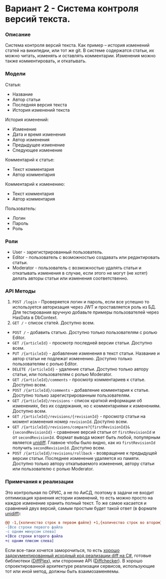 # Вариант 2 - Система контроля версий текста.

### Описание

Система контроля версий текста. Как пример – история изменений статей на википедии, или тот же git. В системе содержатся статьи, их можно читать, изменять и оставлять комментарии. Изменения можно также комментировать, и откатывать.

### Модели

Статья:
- Название
- Автор статьи
- Последняя версия текста
- История изменений текста

История изменений:
- Изменение
- Дата и время изменения
- Автор изменения
- Предыдущее изменение
- Следующее изменение

Комментарий к статье:
- Текст комментария
- Автор комментария

Комментарий к изменению:
- Текст комментария
- Автор комментария

Пользователь:
- Логин
- Пароль
- Роль

### Роли

- User - зарегистрированный пользователь.
- Editor - пользователь с возможностью создавать или редактировать статьи.
- Moderator - пользователь с возможностью удалять статьи и откатывать изменения в случае, если этого не могут (не хотят) делать авторы статьи или изменения соответственно.

### API Методы

1. `POST /login` - Проверяется логин и пароль, если все успешно то используется авторизация через JWT и проставляется роль из БД. Для тестирования вручную добавьте примеры пользователей через HasData в DbContext.
2. `GET /` - список статей. Доступно всем.
- `POST /` - добавить статью. Доступно только пользователям с ролью Editor.
- `GET /{articleId}` - просмотр последней версии статьи. Доступно всем.
- `PUT /{articleId}` - добавление изменения в текст статьи. Название и автор статьи не подлежат изменению. Доступно только пользователям с ролью Editor.
- `DELETE /{articleId}` - удаление статьи. Доступно только автору статьи, или пользователям с ролью Moderator.
- `GET /{articleId}/comments` - просмотр комментариев к статье. Доступно всем.
- `POST /{articleId}/comments` - добавление комментария к статье. Доступно только зарегистрированным пользователям.
- `GET /{articleId}/revisions` - список краткой информации об изменениях, без их содержания, но с комментариями к изменениям. Доступно всем.
- `GET /{articleId}/revisions/{revisionId}` - просмотр статьи на момент изменения номер `revisionId`. Доступно всем.
- `GET /{articleId}/revisions/compare?{firstRevisionId}&{secondRevisionId}` - сравнение версий статьи от `firstRevisionId` и от `secondRevisionId`. Формат вывода может быть любой, популярным является [unidiff](https://ru.wikipedia.org/wiki/Diff#Универсальный_формат). Главное чтобы было видно, как из `firstRevisionId` получить `secondRevisionId`. Доступно всем.
- `POST /{articleId}/revisions/rollback` - возвращение к предыдущей версии статьи. Последнее изменение удаляется из памяти. Доступно только автору откатываемого изменения, автору статьи или пользователю с ролью Moderator.

### Примечания к реализации

Это контрольная по ОРИС, а не по АиСД, поэтому в задачи не входит оптимизация хранения истории изменений, то есть можно просто на каждое изменение хранить полный текст. То же самое касается и сравнений двух версий, самым простым будет такой ответ (в формате [unidiff](https://ru.wikipedia.org/wiki/Diff#Универсальный_формат)):

```diff
@@ -1,{количество строк в первом файле} +1,{количество строк во втором} @@
-[Все строки первого файла
-с одним минусом слева]
+[Все строки второго файла
+с одним плюсом слева]
```

Если все-таки хочется заморочиться, то есть [хорошо задокументированный исходный код реализации diff на C#](https://github.com/mathertel/Diff), готовые библиотеки ([DiffPlex](https://www.nuget.org/packages/DiffPlex)), или сторонние API ([Diffchecker](https://www.diffchecker.com/public-api/)). В хорошо спроектированной архитектуре реализации сервисов, использующие тот или иной метод, должны быть взаимозаменяемы.
